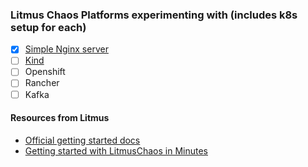 ### Litmus Chaos Platforms experimenting with (includes k8s setup for each) 

- [x] [Simple Nginx server](/nginx/)
- [ ] [Kind](/kind/)
- [ ] Openshift
- [ ] Rancher 
- [ ] Kafka  

#### Resources from Litmus

- [Official getting started docs](https://docs.litmuschaos.io/docs/getstarted/)
- [Getting started with LitmusChaos in Minutes](https://dev.to/uditgaurav/get-started-with-litmuschaos-in-minutes-4ke1)

